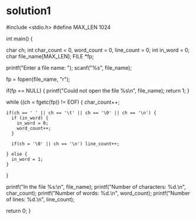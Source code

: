 # solution1
#include <stdio.h>
#define MAX_LEN 1024

int main() {

  char ch;
  int char_count = 0, word_count = 0, line_count = 0;
  int in_word = 0;
  char file_name[MAX_LEN];
  FILE *fp;

  printf("Enter a file name: ");
  scanf("%s", file_name);

  fp = fopen(file_name, "r");

  if(fp == NULL) {
    printf("Could not open the file %s\n", file_name);
    return 1;
  }

  while ((ch = fgetc(fp)) != EOF) {
    char_count++;

    if(ch == ' ' || ch == '\t' || ch == '\0' || ch == '\n') {
      if (in_word) {
        in_word = 0;
        word_count++;
      }

      if(ch = '\0' || ch == '\n') line_count++;

    } else {
      in_word = 1;
    }
  }

  printf("In the file %s:\n", file_name);
  printf("Number of characters: %d.\n", char_count);
  printf("Number of words: %d.\n", word_count);
  printf("Number of lines: %d.\n", line_count);

  return 0;
}
